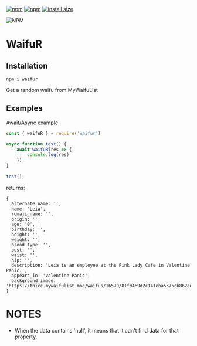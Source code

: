 [![npm](https://img.shields.io/npm/v/waifur.svg)](https://www.npmjs.com/package/waifur)
[![npm](https://img.shields.io/npm/dt/waifur.svg?maxAge=3600)](https://www.npmjs.com/package/waifur)
[![install size](https://packagephobia.now.sh/badge?p=waifur)](https://www.npmjs.com/package/waifur)

![NPM](https://nodei.co/npm/waifur.png?downloads=true&downloadRank=true&stars=true)

# WaifuR

## Installation
```
npm i waifur
```
Get a random waifu from MyWaifuList

## Examples

Await/Async example
```js
const { waifuR } = require('waifur')

async function test() {
    await waifuR(res => {
        console.log(res)
    });
}
      
test();
```
returns:

```
{
  alternate_name: '',
  name: 'Leia',
  romaji_name: '',
  origin: '',
  age: '0',
  birthday: '',
  height: '',
  weight: '',
  blood_type: '',
  bust: '',
  waist: '',
  hip: '',
  description: 'Leia is an employee at the Pink Lady Cafe in Valentine Panic.',
  appears_in: 'Valentine Panic',
  background_image: 'https://thicc.mywaifulist.moe/waifus/16579/81fd469d2c141eba5575cb862ed79f716161f30303ef14efcee7904309d0811f_thumb.png'
}
```

# NOTES

- When the data contains 'null', it means that it can't find data for that property.